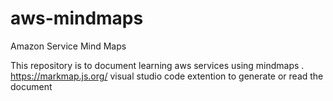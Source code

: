 # aws-mindmaps
Amazon Service Mind Maps

This repository is to document learning aws services using mindmaps . https://markmap.js.org/ visual studio code extention to generate or read the document